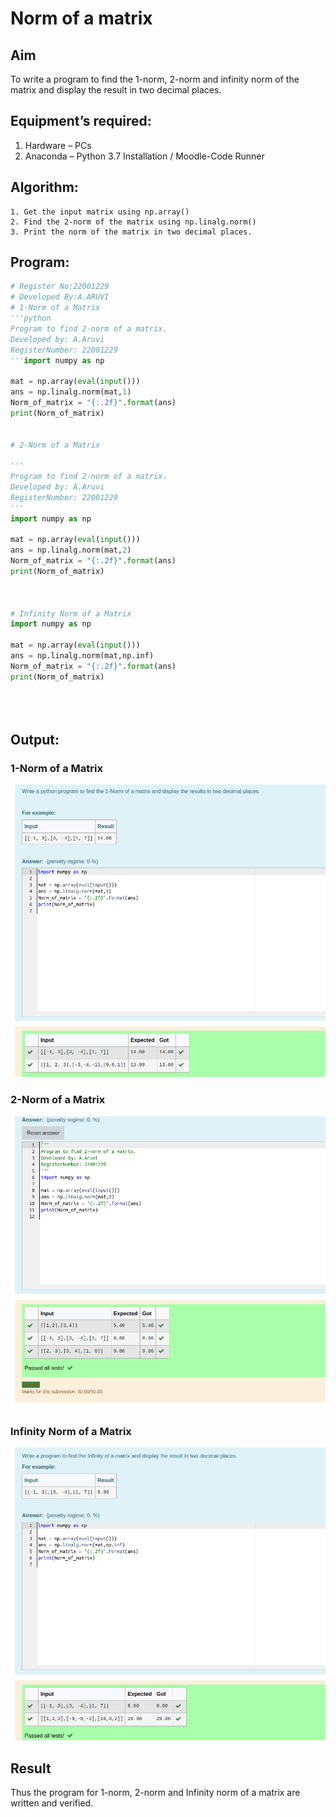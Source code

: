 # Norm of a matrix
## Aim

To write a program to find the 1-norm, 2-norm and infinity norm of the matrix and display the result in two decimal places.

## Equipment’s required:

1.	Hardware – PCs
2.	Anaconda – Python 3.7 Installation / Moodle-Code Runner

## Algorithm:

	1. Get the input matrix using np.array()   
    2. Find the 2-norm of the matrix using np.linalg.norm()
	3. Print the norm of the matrix in two decimal places.

## Program:

```Python
# Register No:22001229
# Developed By:A.ARUVI
# 1-Norm of a Matrix
'''python
Program to find 2-norm of a matrix.
Developed by: A.Aruvi
RegisterNumber: 22001229
'''import numpy as np

mat = np.array(eval(input()))
ans = np.linalg.norm(mat,1)
Norm_of_matrix = "{:.2f}".format(ans)
print(Norm_of_matrix)


# 2-Norm of a Matrix

'''
Program to find 2-norm of a matrix.
Developed by: A.Aruvi
RegisterNumber: 22001229
'''
import numpy as np

mat = np.array(eval(input()))
ans = np.linalg.norm(mat,2)
Norm_of_matrix = "{:.2f}".format(ans)
print(Norm_of_matrix)



# Infinity Norm of a Matrix
import numpy as np

mat = np.array(eval(input()))
ans = np.linalg.norm(mat,np.inf)
Norm_of_matrix = "{:.2f}".format(ans)
print(Norm_of_matrix)





```
## Output:
### 1-Norm of a Matrix
![](./norm1.png)


### 2-Norm of a Matrix
![](./norm2.png)

### Infinity Norm of a Matrix
![](norm3.png)

## Result
Thus the program for 1-norm, 2-norm and Infinity norm of a matrix are written and verified.
